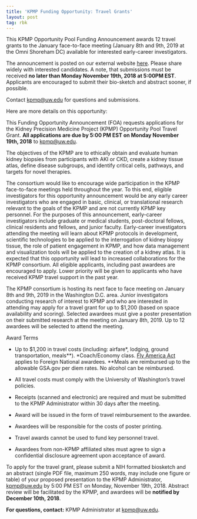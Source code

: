 ```yaml
---
title: 'KPMP Funding Opportunity: Travel Grants'
layout: post
tag: rbk
---
```


This KPMP Opportunity Pool Funding Announcement awards 12 travel grants to the January face-to-face meeting (January 8th and 9th, 2019 at the Omni Shoreham DC) available for interested early-career investigators. 

The announcement is posted on our external website [here](https://kpmp.org/for-researchers/for-researchers-funding-opportunity-pool/).  Please share widely with interested candidates.  A note, that submissions must be received **no later than Monday November 19****th****, 2018 at 5:00PM EST**.  Applicants are encouraged to submit their bio-sketch and abstract sooner, if possible.

Contact [kpmp@uw.edu](mailto:kpmp@uw.edu) for questions and submissions.

Here are more details on this opportunity:

This Funding Opportunity Announcement (FOA) requests applications for the Kidney Precision Medicine Project (KPMP) Opportunity Pool Travel Grant. **All applications are due by 5:00 PM EST on Monday November 19th, 2018** to kpmp@uw.edu.

The objectives of the KPMP are to ethically obtain and evaluate human kidney biopsies from participants with AKI or CKD, create a kidney tissue atlas, define disease subgroups, and identify critical cells, pathways, and targets for novel therapies.

The consortium would like to encourage wide participation in the KPMP face-to-face meetings held throughout the year. To this end, eligible investigators for this opportunity announcement would be any early career investigators who are engaged in basic, clinical, or translational research relevant to the goals of the KPMP and are not currently KPMP key personnel. For the purposes of this announcement, early-career investigators include graduate or medical students, post-doctoral fellows, clinical residents and fellows, and junior faculty. Early-career investigators attending the meeting will learn about KPMP protocols in development, scientific technologies to be applied to the interrogation of kidney biopsy tissue, the role of patient engagement in KPMP, and how data management and visualization tools will be applied to the creation of a kidney atlas. It is expected that this opportunity will lead to increased collaborations for the KPMP consortium. All eligible applicants, including past awardees are encouraged to apply. Lower priority will be given to applicants who have received KPMP travel support in the past year.

The KPMP consortium is hosting its next face to face meeting on January 8th and 9th, 2019 in the Washington D.C. area. Junior investigators conducting research of interest to KPMP and who are interested in attending may apply for a travel grant for up to $1,200 (based on space availability and scoring). Selected awardees must give a poster presentation on their submitted research at the meeting on January 8th, 2019. Up to 12 awardees will be selected to attend the meeting.

Award Terms

* Up to $1,200 in travel costs (including: airfare*, lodging, ground transportation, meals**). 
 \*Coach/Economy class. [Fly America Act](https://www.gsa.gov/policy-regulations/policy/travel-management-policy/fly-america-act) applies to Foreign National awardees.
 \**Meals are reimbursed up to the allowable GSA.gov per diem rates. No alcohol can be reimbursed.

* All travel costs must comply with the University of Washington’s travel policies.

* Receipts (scanned and electronic) are required and must be submitted to the KPMP Administrator within 30 days after the meeting.

* Award will be issued in the form of travel reimbursement to the awardee.

* Awardees will be responsible for the costs of poster printing.

* Travel awards cannot be used to fund key personnel travel.

* Awardees from non-KPMP affiliated sites must agree to sign a confidential disclosure agreement upon acceptance of award.

To apply for the travel grant, please submit a NIH formatted biosketch and an abstract (single PDF file, maximum 250 words, may include one figure or table) of your proposed presentation to the KPMP Administrator, kpmp@uw.edu by 5:00 PM EST on Monday, November 19th, 2018. Abstract review will be facilitated by the KPMP, and awardees will be **notified by December 10th, 2018**.

**For questions, contact:** KPMP Administrator at [kpmp@uw.edu](mailto:kpmp@uw.edu).

